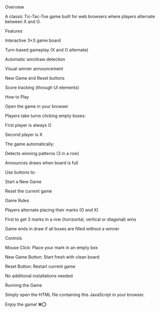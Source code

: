 Overview


A classic Tic-Tac-Toe game built for web browsers where players alternate between X and O.

Features


Interactive 3×3 game board

Turn-based gameplay (X and O alternate)

Automatic win/draw detection

Visual winner announcement

New Game and Reset buttons

Score tracking (through UI elements)

How to Play


Open the game in your browser

Players take turns clicking empty boxes:

First player is always O

Second player is X

The game automatically:

Detects winning patterns (3 in a row)

Announces draws when board is full

Use buttons to:

Start a New Game

Reset the current game

Game Rules


Players alternate placing their marks (O and X)

First to get 3 marks in a row (horizontal, vertical or diagonal) wins

Game ends in draw if all boxes are filled without a winner

Controls


Mouse Click: Place your mark in an empty box

New Game Button: Start fresh with clean board

Reset Button: Restart current game

No additional installations needed

Running the Game


Simply open the HTML file containing this JavaScript in your browser.

Enjoy the game! ❌⭕
